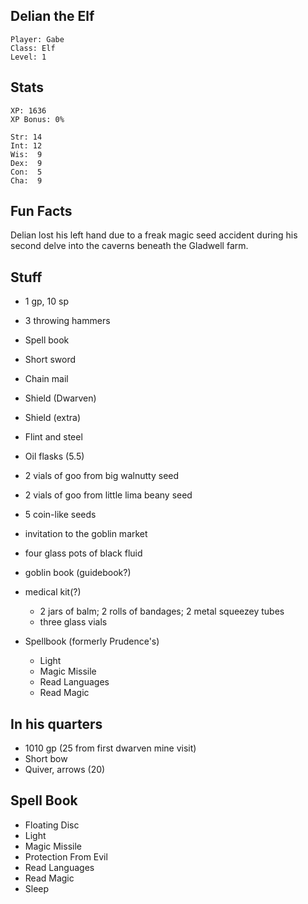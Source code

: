 
## Delian the Elf

    Player: Gabe
    Class: Elf
    Level: 1

## Stats

    XP: 1636
    XP Bonus: 0%

    Str: 14
    Int: 12
    Wis:  9
    Dex:  9
    Con:  5
    Cha:  9

## Fun Facts

Delian lost his left hand due to a freak magic seed accident during his second
delve into the caverns beneath the Gladwell farm.

## Stuff

* 1 gp, 10 sp
* 3 throwing hammers
* Spell book
* Short sword
* Chain mail
* Shield (Dwarven)
* Shield (extra)
* Flint and steel
* Oil flasks (5.5)
* 2 vials of goo from big walnutty seed
* 2 vials of goo from little lima beany seed
* 5 coin-like seeds
* invitation to the goblin market
* four glass pots of black fluid
* goblin book (guidebook?)
* medical kit(?)
    * 2 jars of balm; 2 rolls of bandages; 2 metal squeezey tubes
    * three glass vials

* Spellbook (formerly Prudence's)
  * Light
  * Magic Missile
  * Read Languages
  * Read Magic

## In his quarters

* 1010 gp (25 from first dwarven mine visit)
* Short bow
* Quiver, arrows (20)

## Spell Book

* Floating Disc
* Light
* Magic Missile
* Protection From Evil
* Read Languages
* Read Magic
* Sleep
